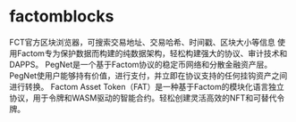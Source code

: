 # 

# factomblocks


FCT官方区块浏览器，可搜索交易地址、交易哈希、时间戳、区块大小等信息
使用Factom专为保护数据而构建的纯数据架构，轻松构建强大的协议、审计技术和DAPPS。
PegNet是一个基于Factom协议的稳定币网络和分散金融资产层。PegNet使用户能够持有价值，进行支付，并立即在协议支持的任何挂钩资产之间进行转换。
Factom Asset Token（FAT）是一种基于Factom的模块化语言独立协议，用于令牌和WASM驱动的智能合约。轻松创建灵活高效的NFT和可替代令牌。
‍

